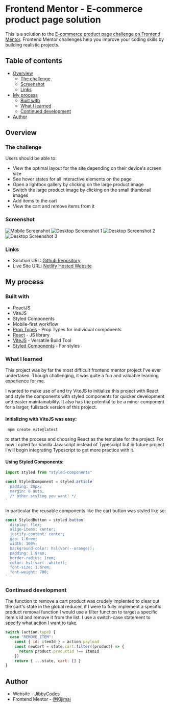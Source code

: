 # Frontend Mentor - E-commerce product page solution

This is a solution to the [E-commerce product page challenge on Frontend Mentor](https://www.frontendmentor.io/challenges/ecommerce-product-page-UPsZ9MJp6). Frontend Mentor challenges help you improve your coding skills by building realistic projects.

## Table of contents

- [Overview](#overview)
  - [The challenge](#the-challenge)
  - [Screenshot](#screenshot)
  - [Links](#links)
- [My process](#my-process)
  - [Built with](#built-with)
  - [What I learned](#what-i-learned)
  - [Continued development](#continued-development)
- [Author](#author)

## Overview

### The challenge

Users should be able to:

- View the optimal layout for the site depending on their device's screen size
- See hover states for all interactive elements on the page
- Open a lightbox gallery by clicking on the large product image
- Switch the large product image by clicking on the small thumbnail images
- Add items to the cart
- View the cart and remove items from it

### Screenshot

![Mobile Screenshot](./screenshots/sc1.png)
![Desktop Screenshot 1](./screenshots/sc2.png)
![Desktop Screenshot 2](./screenshots/sc3.png)
![Desktop Screenshot 3](./screenshots/sc4.png)

### Links

- Solution URL: [Github Repository](https://github.com/Kijimai/ecommerce-vite-react)
- Live Site URL: [Netlify Hosted Website](https://ecommerce-reactjs-vite.netlify.app/)

## My process

### Built with

- ReactJS
- ViteJS
- Styled Components
- Mobile-first workflow
- [Prop Types](https://www.npmjs.com/package/prop-types) - Prop Types for individual components
- [React](https://reactjs.org/) - JS library
- [ViteJS](https://vitejs.dev/) - Versatile Build Tool
- [Styled Components](https://styled-components.com/) - For styles

### What I learned

This project was by far the most difficult frontend mentor project I've ever undertaken. Though challenging, it was quite a fun and valuable learning experience for me.

I wanted to make use of and try ViteJS to initialize this project with React and style the components with styled components for quicker development and easier maintainability. It also has the potential to be a minor component for a larger, fullstack version of this project.

#### Initializing with ViteJS was easy:

```git
 npm create vite@latest
```

to start the process and choosing React as the template for the project. For now I opted for Vanilla Javascript instead of Typescript but in future project I will begin integrating Typescript to get more practice with it.

#### Using Styled Components:

```js
import styled from "styled-components"

const StyledComponent = styled.article`
  padding: 20px;
  margin: 0 auto;
  /* other styling you want! */
`
```

In particular the reusable components like the cart button was styled like so:

```js
const StyledButton = styled.button`
  display: flex;
  align-items: center;
  justify-content: center;
  gap: 1.6rem;
  width: 100%;
  background-color: hsl(var(--orange));
  padding: 1.9rem;
  border-radius: 1rem;
  color: hsl(var(--white));
  font-size: 1.6rem;
  font-weight: 700;
`
```

### Continued development

The function to remove a cart product was crudely implented to clear out the cart's state in the global reducer, if I were to fully implement a specific product removal function I would use a filter function to target a specific item's id and remove it from the list.
I use a switch-case statement to specify what action I want to take.

```js
switch (action.type) {
  case "REMOVE_ITEM":
    const { id: itemId } = action.payload
    const newCart = state.cart.filter((product) => {
      return product.productId !== itemId
    })
    return { ...state, cart: [] }
}
```

## Author

- Website - [JibbyCodes](https://jdbucog.netlify.com/)
- Frontend Mentor - [@Kijimai](https://www.frontendmentor.io/profile/Kijimai)
